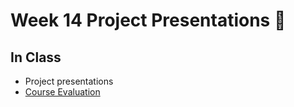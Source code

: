# Week 14 Project Presentations 🙌

## In Class

- Project presentations
- [Course Evaluation](https://go.blueja.io/mAiCqTRvhEqJUD2sdaqaHw)
